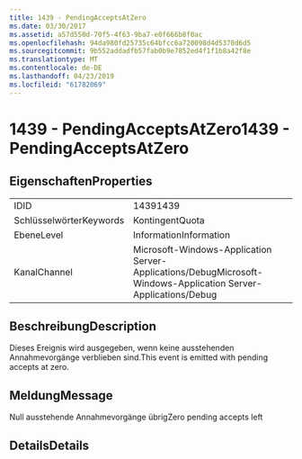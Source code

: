 ```yaml
---
title: 1439 - PendingAcceptsAtZero
ms.date: 03/30/2017
ms.assetid: a57d550d-70f5-4f63-9ba7-e0f666b8f0ac
ms.openlocfilehash: 94da980fd25735c64bfcc6a720098d4d5370d6d5
ms.sourcegitcommit: 9b552addadfb57fab0b9e7852ed4f1f1b8a42f8e
ms.translationtype: MT
ms.contentlocale: de-DE
ms.lasthandoff: 04/23/2019
ms.locfileid: "61782069"
---
```

# <a name="1439---pendingacceptsatzero"></a><span data-ttu-id="e4148-102">1439 - PendingAcceptsAtZero</span><span class="sxs-lookup"><span data-stu-id="e4148-102">1439 - PendingAcceptsAtZero</span></span>
## <a name="properties"></a><span data-ttu-id="e4148-103">Eigenschaften</span><span class="sxs-lookup"><span data-stu-id="e4148-103">Properties</span></span>  
  
|||  
|-|-|  
|<span data-ttu-id="e4148-104">ID</span><span class="sxs-lookup"><span data-stu-id="e4148-104">ID</span></span>|<span data-ttu-id="e4148-105">1439</span><span class="sxs-lookup"><span data-stu-id="e4148-105">1439</span></span>|  
|<span data-ttu-id="e4148-106">Schlüsselwörter</span><span class="sxs-lookup"><span data-stu-id="e4148-106">Keywords</span></span>|<span data-ttu-id="e4148-107">Kontingent</span><span class="sxs-lookup"><span data-stu-id="e4148-107">Quota</span></span>|  
|<span data-ttu-id="e4148-108">Ebene</span><span class="sxs-lookup"><span data-stu-id="e4148-108">Level</span></span>|<span data-ttu-id="e4148-109">Information</span><span class="sxs-lookup"><span data-stu-id="e4148-109">Information</span></span>|  
|<span data-ttu-id="e4148-110">Kanal</span><span class="sxs-lookup"><span data-stu-id="e4148-110">Channel</span></span>|<span data-ttu-id="e4148-111">Microsoft-Windows-Application Server-Applications/Debug</span><span class="sxs-lookup"><span data-stu-id="e4148-111">Microsoft-Windows-Application Server-Applications/Debug</span></span>|  
  
## <a name="description"></a><span data-ttu-id="e4148-112">Beschreibung</span><span class="sxs-lookup"><span data-stu-id="e4148-112">Description</span></span>  
 <span data-ttu-id="e4148-113">Dieses Ereignis wird ausgegeben, wenn keine ausstehenden Annahmevorgänge verblieben sind.</span><span class="sxs-lookup"><span data-stu-id="e4148-113">This event is emitted with pending accepts at zero.</span></span>  
  
## <a name="message"></a><span data-ttu-id="e4148-114">Meldung</span><span class="sxs-lookup"><span data-stu-id="e4148-114">Message</span></span>  
 <span data-ttu-id="e4148-115">Null ausstehende Annahmevorgänge übrig</span><span class="sxs-lookup"><span data-stu-id="e4148-115">Zero pending accepts left</span></span>  
  
## <a name="details"></a><span data-ttu-id="e4148-116">Details</span><span class="sxs-lookup"><span data-stu-id="e4148-116">Details</span></span>
